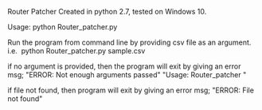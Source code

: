 
Router Patcher
Created in python 2.7, tested on Windows 10.

Usage: python Router_patcher.py <filename>

Run the program from command line by providing csv file as an argument. i.e. 
python Router_patcher.py sample.csv

if no argument is provided, then the program will exit by 
giving an error msg; 
"ERROR: Not enough arguments passed"
"Usage: Router_patcher <filename>"

if file not found, then program will exit by giving an error msg;
"ERROR: File not found"
